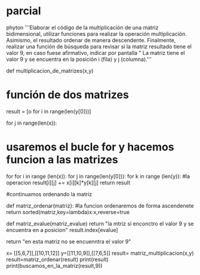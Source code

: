 # parcial
phyton
'''Elaborar el código de la multiplicación de una matriz bidimensional, 
utilizar funciones para realizar la operación multiplicación. Asimismo,
 el resultado ordenar de manera descendente. Finalmente, 
 realizar una función de búsqueda para revisar si la matriz resultado tiene el valor 9,
  en caso fuese afirmativo, indicar por pantalla
   " La matriz tiene el valor 9 y se encuentra en la posición i (fila) y j (columna).'''

def multiplicacion_de_matrizes(x,y)

# función de dos matrizes
result = [o for i in range(len(y[0]))]

for j in range(len(x)):

# usaremos el bucle for y hacemos funcion a las matrizes
for
for i in range (len(x)):
        for j in range(len(y[0])):
            for k in range (len(y)):
                #la operacion
                result[i][j] += x[i][k]*y[k][j]
        return result

#continuamos ordenando la matriz

def matriz_ordenar(matriz):
    #la funcion ordenaremos de forma ascendenete
    return sorted(matriz,key=lambda)x:x,reverse=true

def matriz_evalue(matriz_evalue)
    return "la mtriz si enconctro el valor 9 y se encuentra en a posicion"
result.index[evalue]

 return "en esta matriz no se encuenntra el valor 9"

x= [[5,6,7]],[[10,11,12]]
y=[[11,10,9]],[[7,6,5]]
result=
matriz_multiplicacion(x,y)
result=matriz_ordenar(result)
print(result)
print(buscamos_en_la_matriz(result,9))


